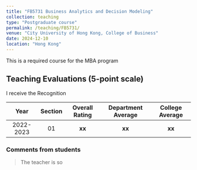 ```yaml
---
title: "FB5731 Business Analytics and Decision Modeling"
collection: teaching
type: "Postgraduate course"
permalink: /teaching/FB5731/
venue: "City University of Hong Kong, College of Business"
date: 2024-12-10
location: "Hong Kong"
---
```


This is a required course for the MBA program


## Teaching Evaluations (5-point scale)
I receive the Recognition 

Year | Section | Overall Rating | Department Average | College Average
:---: | :---: | :---: | :---: | :---:
2022-2023 | 01 | **xx** | **xx** | **xx**


### Comments from students
> The teacher is so 
